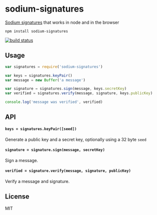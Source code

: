 # sodium-signatures

[Sodium signatures](https://github.com/paixaop/node-sodium) that works in node and in the browser

```
npm install sodium-signatures
```

[![build status](http://img.shields.io/travis/mafintosh/sodium-signatures.svg?style=flat)](http://travis-ci.org/mafintosh/sodium-signatures)

## Usage

``` js
var signatures = require('sodium-signatures')

var keys = signatures.keyPair()
var message = new Buffer('a message')

var signature = signatures.sign(message, keys.secretKey)
var verified = signatures.verify(message, signature, keys.publicKey)

console.log('message was verified', verified)
```

## API

#### `keys = signatures.keyPair([seed])`

Generate a public key and a secret key, optionally using a 32 byte `seed`

#### `signature = signature.sign(message, secretKey)`

Sign a message.

#### `verified = signature.verify(message, signature, publicKey)`

Verify a message and signature.

## License

MIT
